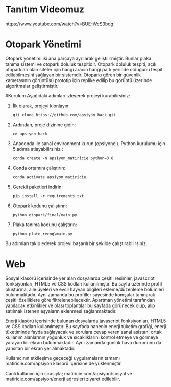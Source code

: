 # Tanıtım Videomuz

https://www.youtube.com/watch?v=BUE-WcS3bdg

# Otopark Yönetimi
Otopark yönetimi iki ana parçaya ayrılarak geliştilirmiştir. Bunlar plaka tanıma sistemi ve otopark doluluk tespitidir. Otopark doluluk tespiti, açık otoparkları olan siteler için hangi aracın hangi park yerinde olduğunu tespit edilebilmesini sağlayan bir sistemdir. Otoparkı gören bir güvenlik kamerasının görüntüsü prototip için replike edilip bu görüntü üzerinde algoritmalar geliştirmiştir. 

#Kurulum
Aşağıdaki adımları izleyerek projeyi kurabilirsiniz:

1. İlk olarak, projeyi klonlayın:
    ```
    git clone https://github.com/apsiyon_hack.git
    ```

2. Ardından, proje dizinine gidin:
    ```
    cd apsiyon_hack
    ```

3. Anaconda ile sanal environment kurun (opsiyonel). Python kurulumu için 5.adıma atlayabilirsiniz :
    ```
    conda create -n apsiyon_matiricie python=3.8 
    ```

4. Conda ortamını çalıştırın:
    ```
    conda activate apsiyon_matiricie
    ```
5. Gerekli paketleri indirin:
    ```
    pip install -r requirements.txt
    ```
5. Otopark kodunu çalıştırın:
    ```
    python otopark/final/main.py
    ```
6. Plaka tanıma kodunu çalıştırın:
    ```
    python plate_recog\main.py
    ```   

Bu adımları takip ederek projeyi başarılı bir şekilde çalıştırabilirsiniz.


# Web
Sosyal klasörü içerisinde yer alan dosyalarda çeşitli resimler, javascript fonksiyonları, HTML5 ve CSS kodları kullanılmıştır. Bu sayfa üzerinde profil oluşturma, aile üyeleri ve evcil hayvan bilgileri ekleme/düzenleme bölümleri bulunmaktadır. Aynı zamanda bu profiller sayesinde komşular tanınarak çeşitli özelliklere göre filtrelenebilecektir. Apartman yönetimi tarafından yapılacak etkinlikler ve olası toplantılar bu sayfada görünecek olup, alıp satılmak istenen eşyaların eklenmesi sağlanmaktadır.

Enerji klasörü içerisinde bulunan dosyalarda javascript fonksiyonları, HTML5 ve CSS kodları kullanılmıştır. Bu sayfada hanenin enerji tüketim grafiği, enerji tüketiminde fayda sağlayacak ve sorulara cevap veren sanal asistan, ortak kullanım alanlarının yoğunluk ve sıcaklıklarını kontrol etmeye ve görmeye yarayan bir ekran bulunmaktadır. Aynı zamanda günlük hava durumunu da yansıtan bir ekran yer almaktadır.

Kullanıcının etkileşime geçeceği uygulamaların tamamı matiricie.com/apsiyon klasörü içerisine de yüklenmiştir.

Canlı kullanım için sırasıyla; matiricie.com/apsiyon/sosyal ve matiricie.com/apsiyon/enerji adresleri ziyaret edilebilir.
